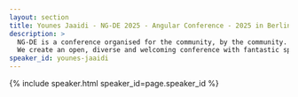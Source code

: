 ```yaml
---
layout: section
title: Younes Jaaidi - NG-DE 2025 - Angular Conference - 2025 in Berlin
description: >
  NG-DE is a conference organised for the community, by the community.
  We create an open, diverse and welcoming conference with fantastic speakers and a warm and friendly environment. 
speaker_id: younes-jaaidi
---
```


{% include speaker.html speaker_id=page.speaker_id %}
